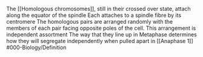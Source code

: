 The [[Homologous chromosomes]], still in their crossed over state, attach along the equator of the spindle
Each attaches to a spindle fibre by its centromere
The homologous pairs are arranged randomly with the members of each pair facing opposite poles of the cell. This arrangement is independent assortment
The way that they line up in Metaphase determines how they will segregate independently when pulled apart in [[Anaphase 1]]
#000-Biology/Definition 